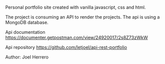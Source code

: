 Personal portfolio site created with vanilla javascript, css and html.

The project is consuming an API to render the projects. The api is using a MongoDB database.

Api documentation
https://documenter.getpostman.com/view/24920017/2s8Z73zWkW

Api repository
https://github.com/letjoel/api-rest-portfolio

Author: Joel Herrero
